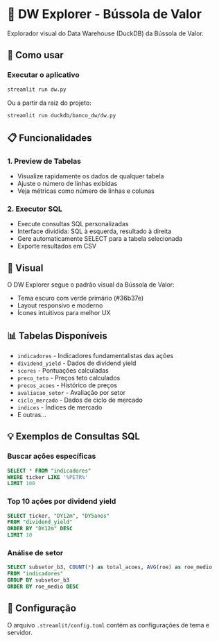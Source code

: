 # 🧭 DW Explorer - Bússola de Valor

Explorador visual do Data Warehouse (DuckDB) da Bússola de Valor.

## 🚀 Como usar

### Executar o aplicativo

```bash
streamlit run dw.py
```

Ou a partir da raiz do projeto:

```bash
streamlit run duckdb/banco_dw/dw.py
```

## 📋 Funcionalidades

### 1. Preview de Tabelas
- Visualize rapidamente os dados de qualquer tabela
- Ajuste o número de linhas exibidas
- Veja métricas como número de linhas e colunas

### 2. Executor SQL
- Execute consultas SQL personalizadas
- Interface dividida: SQL à esquerda, resultado à direita
- Gere automaticamente SELECT para a tabela selecionada
- Exporte resultados em CSV

## 🎨 Visual

O DW Explorer segue o padrão visual da Bússola de Valor:
- Tema escuro com verde primário (#36b37e)
- Layout responsivo e moderno
- Ícones intuitivos para melhor UX

## 📊 Tabelas Disponíveis

- `indicadores` - Indicadores fundamentalistas das ações
- `dividend_yield` - Dados de dividend yield
- `scores` - Pontuações calculadas
- `preco_teto` - Preços teto calculados
- `precos_acoes` - Histórico de preços
- `avaliacao_setor` - Avaliação por setor
- `ciclo_mercado` - Dados de ciclo de mercado
- `indices` - Índices de mercado
- E outras...

## 💡 Exemplos de Consultas SQL

### Buscar ações específicas
```sql
SELECT * FROM "indicadores" 
WHERE ticker LIKE '%PETR%' 
LIMIT 100
```

### Top 10 ações por dividend yield
```sql
SELECT ticker, "DY12m", "DY5anos" 
FROM "dividend_yield" 
ORDER BY "DY12m" DESC 
LIMIT 10
```

### Análise de setor
```sql
SELECT subsetor_b3, COUNT(*) as total_acoes, AVG(roe) as roe_medio
FROM "indicadores"
GROUP BY subsetor_b3
ORDER BY roe_medio DESC
```

## 🔧 Configuração

O arquivo `.streamlit/config.toml` contém as configurações de tema e servidor.